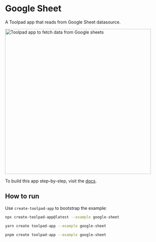 # Google Sheet

<p class="description">A Toolpad app that reads from Google Sheet datasource.</p>

<a target="_blank">
  <img src="https://mui.com/static/toolpad/marketing/google-sheet.png" alt="Toolpad app to fetch data from Google sheets" style="aspect-ratio: 687/581;" width="475">
</a>

To build this app step-by-step, visit the [docs](https://mui.com/toolpad/how-to-guides/connect-to-googlesheets/).

## How to run

Use `create-toolpad-app` to bootstrap the example:

```bash
npx create-toolpad-app@latest --example google-sheet
```

```bash
yarn create toolpad-app --example google-sheet
```

```bash
pnpm create toolpad-app --example google-sheet
```
